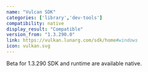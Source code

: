 ```yaml
---
name: "Vulcan SDK"
categories: ['library','dev-tools']
compatibility: native
display_result: "Compatible"
version_from: "1.3.290.0"
link: https://vulkan.lunarg.com/sdk/home#windows
icon: vulkan.svg
---
```

Beta for 1.3.290
SDK and runtime are available native. 
